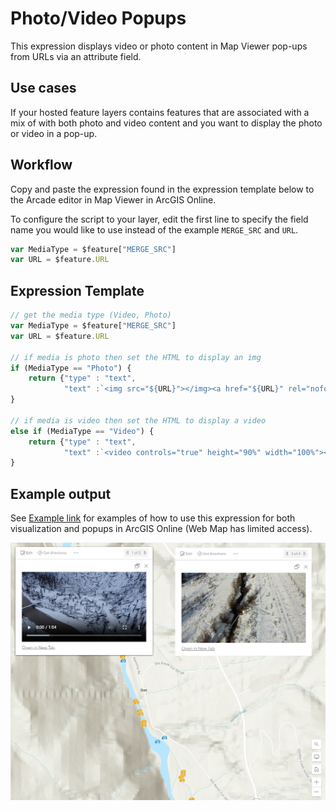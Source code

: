 # Photo/Video Popups
This expression displays video or photo content in Map Viewer pop-ups from URLs via an attribute field.

## Use cases
If your hosted feature layers contains features that are associated with a mix of with both photo and video content and you want to display the photo or video in a pop-up.

## Workflow
Copy and paste the expression found in the expression template below to the Arcade editor in Map Viewer in ArcGIS Online.

To configure the script to your layer, edit the first line to specify the field name you would like to use instead of the example `MERGE_SRC` and `URL`.

```js
var MediaType = $feature["MERGE_SRC"]
var URL = $feature.URL
```

## Expression Template
```js
// get the media type (Video, Photo)
var MediaType = $feature["MERGE_SRC"]
var URL = $feature.URL

// if media is photo then set the HTML to display an img
if (MediaType == "Photo") {
    return {"type" : "text",
            "text" :`<img src="${URL}"></img><a href="${URL}" rel="nofollow ugc">Open in New Tab</a>`}  
}
    
// if media is video then set the HTML to display a video
else if (MediaType == "Video") {
    return {"type" : "text",
            "text" :`<video controls="true" height="90%" width="100%"><source src="${URL}" type="video/mp4"></source></video><a href="${URL}" rel="nofollow ugc">Open in New Tab</a>`}
}
```

## Example output
See [Example link](https://bcgov03.maps.arcgis.com/home/item.html?id=7f4a9ac5cac847c6a3c84eace8f2f998) for examples of how to use this expression for both visualization and popups in ArcGIS Online (Web Map has limited access).

![Example image](./images/photo-video-popup.png)
